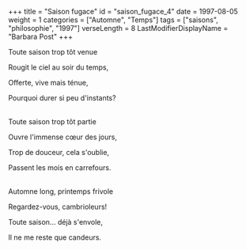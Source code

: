 +++
title = "Saison fugace"
id = "saison_fugace_4"
date = 1997-08-05
weight = 1
categories = ["Automne", "Temps"]
tags = ["saisons", "philosophie", "1997"]
verseLength = 8
LastModifierDisplayName = "Barbara Post"
+++

Toute saison trop tôt venue

Rougit le ciel au soir du temps,

Offerte, vive mais ténue,

Pourquoi durer si peu d'instants?

 \
Toute saison trop tôt partie

Ouvre l'immense cœur des jours,

Trop de douceur, cela s'oublie,

Passent les mois en carrefours.

 \
Automne long, printemps frivole

Regardez-vous, cambrioleurs!

Toute saison... déjà s'envole,

Il ne me reste que candeurs.
